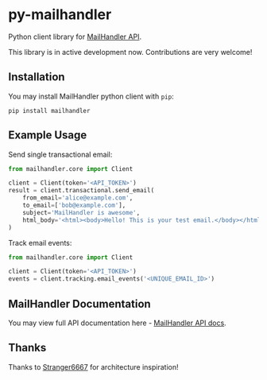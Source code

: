 # py-mailhandler

Python client library for [MailHandler API](https://mailhandler.ru/docs/).

This library is in active development now. Contributions are very welcome!


Installation
------------
You may install MailHandler python client with `pip`:

`pip install mailhandler`


Example Usage
-------------
Send single transactional email:

```python
from mailhandler.core import Client

client = Client(token='<API_TOKEN>')
result = client.transactional.send_email(
    from_email='alice@example.com',
    to_email=['bob@example.com'],
    subject='MailHandler is awesome',
    html_body='<html><body>Hello! This is your test email.</body></html>'
)
```

Track email events:

```python
from mailhandler.core import Client

client = Client(token='<API_TOKEN>')
events = client.tracking.email_events('<UNIQUE_EMAIL_ID>')
```


MailHandler Documentation
-------------------------
You may view full API documentation here - [MailHandler API docs](https://mailhandler.ru/docs/).


Thanks
------
Thanks to [Stranger6667](https://github.com/Stranger6667) for architecture inspiration!